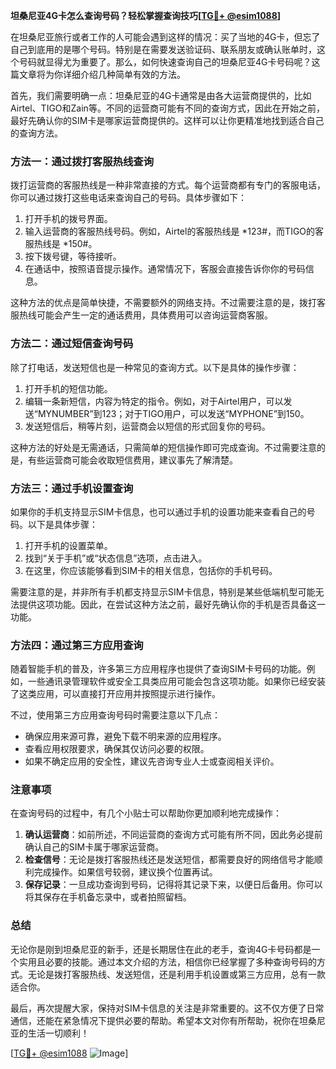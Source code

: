 **坦桑尼亚4G卡怎么查询号码？轻松掌握查询技巧[[TG💪+ @esim1088](https://t.me/s/esim1088)]**

在坦桑尼亚旅行或者工作的人可能会遇到这样的情况：买了当地的4G卡，但忘了自己到底用的是哪个号码。特别是在需要发送验证码、联系朋友或确认账单时，这个号码就显得尤为重要了。那么，如何快速查询自己的坦桑尼亚4G卡号码呢？这篇文章将为你详细介绍几种简单有效的方法。

首先，我们需要明确一点：坦桑尼亚的4G卡通常是由各大运营商提供的，比如Airtel、TIGO和Zain等。不同的运营商可能有不同的查询方式，因此在开始之前，最好先确认你的SIM卡是哪家运营商提供的。这样可以让你更精准地找到适合自己的查询方法。

### 方法一：通过拨打客服热线查询

拨打运营商的客服热线是一种非常直接的方式。每个运营商都有专门的客服电话，你可以通过拨打这些电话来查询自己的号码。具体步骤如下：

1. 打开手机的拨号界面。
2. 输入运营商的客服热线号码。例如，Airtel的客服热线是 *123#，而TIGO的客服热线是 *150#。
3. 按下拨号键，等待接听。
4. 在通话中，按照语音提示操作。通常情况下，客服会直接告诉你你的号码信息。

这种方法的优点是简单快捷，不需要额外的网络支持。不过需要注意的是，拨打客服热线可能会产生一定的通话费用，具体费用可以咨询运营商客服。

### 方法二：通过短信查询号码

除了打电话，发送短信也是一种常见的查询方式。以下是具体的操作步骤：

1. 打开手机的短信功能。
2. 编辑一条新短信，内容为特定的指令。例如，对于Airtel用户，可以发送“MYNUMBER”到123；对于TIGO用户，可以发送“MYPHONE”到150。
3. 发送短信后，稍等片刻，运营商会以短信的形式回复你的号码。

这种方法的好处是无需通话，只需简单的短信操作即可完成查询。不过需要注意的是，有些运营商可能会收取短信费用，建议事先了解清楚。

### 方法三：通过手机设置查询

如果你的手机支持显示SIM卡信息，也可以通过手机的设置功能来查看自己的号码。以下是具体步骤：

1. 打开手机的设置菜单。
2. 找到“关于手机”或“状态信息”选项，点击进入。
3. 在这里，你应该能够看到SIM卡的相关信息，包括你的手机号码。

需要注意的是，并非所有手机都支持显示SIM卡信息，特别是某些低端机型可能无法提供这项功能。因此，在尝试这种方法之前，最好先确认你的手机是否具备这一功能。

### 方法四：通过第三方应用查询

随着智能手机的普及，许多第三方应用程序也提供了查询SIM卡号码的功能。例如，一些通讯录管理软件或安全工具类应用可能会包含这项功能。如果你已经安装了这类应用，可以直接打开应用并按照提示进行操作。

不过，使用第三方应用查询号码时需要注意以下几点：
- 确保应用来源可靠，避免下载不明来源的应用程序。
- 查看应用权限要求，确保其仅访问必要的权限。
- 如果不确定应用的安全性，建议先咨询专业人士或查阅相关评价。

### 注意事项

在查询号码的过程中，有几个小贴士可以帮助你更加顺利地完成操作：
1. **确认运营商**：如前所述，不同运营商的查询方式可能有所不同，因此务必提前确认自己的SIM卡属于哪家运营商。
2. **检查信号**：无论是拨打客服热线还是发送短信，都需要良好的网络信号才能顺利完成操作。如果信号较弱，建议换个位置再试。
3. **保存记录**：一旦成功查询到号码，记得将其记录下来，以便日后备用。你可以将其保存在手机备忘录中，或者拍照留档。

### 总结

无论你是刚到坦桑尼亚的新手，还是长期居住在此的老手，查询4G卡号码都是一个实用且必要的技能。通过本文介绍的方法，相信你已经掌握了多种查询号码的方式。无论是拨打客服热线、发送短信，还是利用手机设置或第三方应用，总有一款适合你。

最后，再次提醒大家，保持对SIM卡信息的关注是非常重要的。这不仅方便了日常通信，还能在紧急情况下提供必要的帮助。希望本文对你有所帮助，祝你在坦桑尼亚的生活一切顺利！

[[TG💪+ @esim1088](https://t.me/s/esim1088) ![Image](https://i.postimg.cc/4NQfJmqS/Snipaste-2025-05-13-00-14-12.png)]